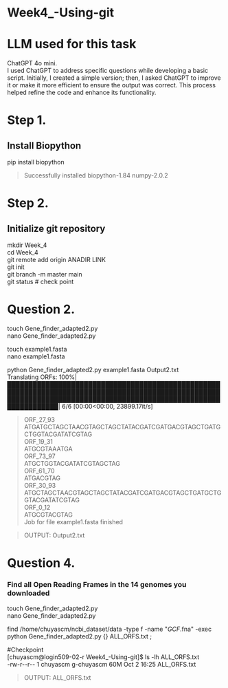 # Week4_-Using-git
# LLM used for this task
ChatGPT 4o mini.  
I used ChatGPT to address specific questions while developing a basic script. Initially, I created a simple version; then, I asked ChatGPT to improve it or make it more efficient to ensure the output was correct. This process helped refine the code and enhance its functionality.


# Step 1. 

## Install Biopython 
pip install biopython  
> Successfully installed biopython-1.84 numpy-2.0.2

# Step 2. 

## Initialize git repository 
mkdir Week_4    
cd Week_4    
git remote add origin  ANADIR LINK   
git init  
git branch -m master main  
git status # check point  



# Question 2.
touch Gene_finder_adapted2.py    
nano Gene_finder_adapted2.py    

touch example1.fasta   
nano example1.fasta   

python Gene_finder_adapted2.py example1.fasta Output2.txt  
Translating ORFs: 100%| ██████████████████████████████████████████████████████████████████████████████████████████████████████████████████████████████████████████████████████████████████| 6/6 [00:00<00:00, 23899.17it/s]  
>ORF_27_93  
ATGATGCTAGCTAACGTAGCTAGCTATACGATCGATGACGTAGCTGATGCTGGTACGATATCGTAG  
>ORF_19_31  
ATGCGTAAATGA  
>ORF_73_97  
ATGCTGGTACGATATCGTAGCTAG  
>ORF_61_70  
ATGACGTAG   
>ORF_30_93  
ATGCTAGCTAACGTAGCTAGCTATACGATCGATGACGTAGCTGATGCTGGTACGATATCGTAG  
>ORF_0_12  
ATGCGTACGTAG  
Job for file example1.fasta finished  

>OUTPUT: Output2.txt  

# Question 4. 
### Find all Open Reading Frames in the 14 genomes you downloaded

touch Gene_finder_adapted2.py  
nano Gene_finder_adapted2.py

find /home/chuyascm/ncbi_dataset/data -type f -name "*GCF*.fna" -exec python Gene_finder_adapted2.py {} ALL_ORFS.txt \;  
  
#Checkpoint  
[chuyascm@login509-02-r Week4_-Using-git]$ ls -lh ALL_ORFS.txt  
-rw-r--r-- 1 chuyascm g-chuyascm 60M Oct  2 16:25 ALL_ORFS.txt  

> OUTPUT: ALL_ORFS.txt
